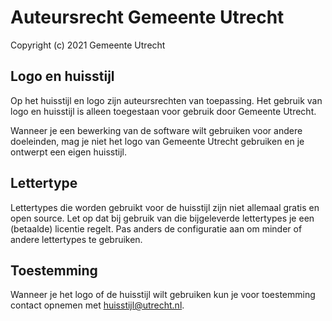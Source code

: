 # Auteursrecht Gemeente Utrecht

Copyright (c) 2021 Gemeente Utrecht

## Logo en huisstijl

Op het huisstijl en logo zijn auteursrechten van toepassing. Het gebruik van logo en huisstijl is alleen toegestaan voor gebruik door Gemeente Utrecht.

Wanneer je een bewerking van de software wilt gebruiken voor andere doeleinden, mag je niet het logo van Gemeente Utrecht gebruiken en je ontwerpt een eigen huisstijl.

## Lettertype

Lettertypes die worden gebruikt voor de huisstijl zijn niet allemaal gratis en open source. Let op dat bij gebruik van die bijgeleverde lettertypes je een (betaalde) licentie regelt. Pas anders de configuratie aan om minder of andere lettertypes te gebruiken.

## Toestemming

Wanneer je het logo of de huisstijl wilt gebruiken kun je voor toestemming contact opnemen met [huisstijl@utrecht.nl](mailto:huisstijl@utrecht.nl).
